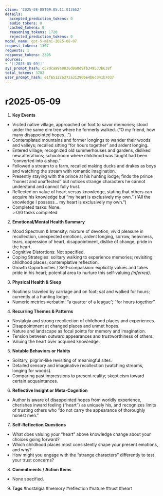 ```yaml
---
ctime: '2025-08-08T09:05:11.013662'
details:
  accepted_prediction_tokens: 0
  audio_tokens: 0
  cached_tokens: 0
  reasoning_tokens: 1728
  rejected_prediction_tokens: 0
model_name: gpt-5-mini-2025-08-07
request_tokens: 1307
requests: 1
response_tokens: 2395
sources:
- '[[2025-05-09]]'
sys_prompt_hash: c37dca99a8836d9a8d9fb349533b638f
total_tokens: 3702
user_prompt_hash: e1f651226372a312906e4b6c041b7037
---
```

# r2025-05-09

1. **Key Events**
- Visited native village, approached on foot to savor memories; stood under the same elm tree where he formerly walked. (“O my friend, how many disappointed hopes…”)  
- Contemplated mountains and former longings to wander their woods and valleys; recalled sitting “for hours together” and ardent longing.  
- Entered village; recognized old summerhouses and gardens, disliked new alterations; schoolroom where childhood was taught had been “converted into a shop.”  
- Followed a stream to a farm, recalled making ducks and drakes as boys and watching the stream with romantic imagination.  
- Presently staying with the prince at his hunting lodge; finds the prince “honest and unaffected” but notices strange characters he cannot understand and cannot fully trust.  
- Reflected on value of heart versus knowledge, stating that others can acquire his knowledge but “my heart is exclusively my own.” (“All the knowledge I possess… my heart is exclusively my own.”)  
- Completed tasks: None.  
✓0/0 tasks completed

2. **Emotional/Mental Health Summary**
- Mood Spectrum & Intensity: mixture of devotion, vivid pleasure in recollection, unexpected emotions, ardent longing, sorrow, heaviness, tears, oppression of heart, disappointment, dislike of change, pride in the heart.  
- Cognitive Distortions: Not specified.  
- Coping Strategies: solitary walking to experience memories; revisiting childhood places; contemplative reflection.  
- Growth Opportunities / Self‑compassion: explicitly values and takes pride in his heart; potential area to nurture this self‑valuing *(inferred)*.

3. **Physical Health & Sleep**
- Routines: traveled by carriage and on foot; sat and walked for hours; currently at a hunting lodge.  
- Numeric metrics verbatim: “a quarter of a league”; “for hours together”.

4. **Recurring Themes & Patterns**
- Nostalgia and strong recollection of childhood places and experiences.  
- Disappointment at changed places and unmet hopes.  
- Nature and landscape as focal points for memory and imagination.  
- Tension between outward appearances and trustworthiness of others.  
- Valuing the heart over acquired knowledge.

5. **Notable Behaviors or Habits**
- Solitary, pilgrim‑like revisiting of meaningful sites.  
- Detailed sensory and imaginative recollection (watching streams, longing for woods).  
- Comparing past impressions to present reality; skepticism toward certain acquaintances.

6. **Reflective Insight or Meta‑Cognition**
- Author is aware of disappointed hopes from worldly experience, cherishes inward feeling (“heart”) as uniquely his, and recognizes limits of trusting others who “do not carry the appearance of thoroughly honest men.”

7. **Self‑Reflection Questions**
- What does valuing your “heart” above knowledge change about your choices going forward?  
- Which childhood places most consistently shape your present emotions, and why?  
- How might you engage with the “strange characters” differently to test your trust concerns?

8. **Commitments / Action Items**
- None specified.

9. **Tags**
#nostalgia #memory #reflection #nature #trust #heart